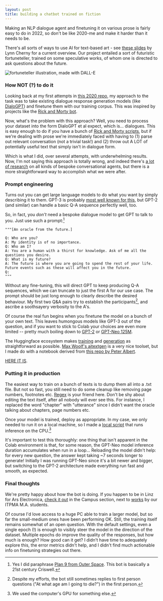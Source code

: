 ```yaml
---
layout: post
title: building a chatbot trained on fiction
---
```


Making an NLP dialogue agent and finetuning it on various prose is fairly easy to do in 2022, so don't be like 2020-me and make it harder than it needs to be.

There's all sorts of ways to use AI for text-based art - see [these slides](https://ghostweather.slides.com/lynncherny/deck-6b091e) by Lynn Cherny for a current overview. Our project entailed a sort of futuristic fortuneteller, trained on some speculative works, of whom one is directed to ask questions about the future.

![fortuneteller illustration, made with DALL-E](/images/DALL%C2%B7E%202022-08-31%2021.04.05%20-%20futuristic%20fortuneteller%2C%20nostradamus%2C%20plan%209%20from%20outer%20space%2C%20illustration.png?raw=true)

### How NOT (?) to do it

Looking back at my first attempts in [this 2020 repo](https://github.com/RVirmoors/fiction-chatbot/tree/master/2020), my approach to the task was to take existing dialogue response generation models (like [DialoGPT](https://github.com/microsoft/DialoGPT)) and finetune them with our training corpus. This was inspired by projects like the [Rick and Morty bot](https://chatbotslife.com/creating-a-rick-sanchez-chat-bot-with-transformers-and-chai-18139f4c375f).

Now, what's the problem with this approach? Well, you need to process your dataset into the form DialoGPT et al expect, which is... dialogues. This is easy enough to do if you have a bunch of [Rick and Morty scripts](https://www.kaggle.com/andradaolteanu/rickmorty-scripts), but if we're dealing with prose we're immediately faced with having to (1) parse out relevant conversation (not a trivial task!) and (2) throw out A LOT of potentially useful text that simply isn't in dialogue form. 

Which is what I did, over several attempts, with underwhelming results. Now, I'm not saying this approach is totally wrong, and indeed there's [a lot of research](https://www.mdpi.com/2078-2489/13/1/41) on all kinds of bespoke conversational agents, but there is a more straightforward way to accomplish what we were after.

### Prompt engineering

Turns out you can get large language models to do what you want by simply describing it to them. GPT-3 is probably [most well known for this](https://blog.andrewcantino.com/blog/2021/04/21/prompt-engineering-tips-and-tricks/), but GPT-2 (and similar) can handle a basic Q-A sequence perfectly well, too.

So, in fact, you *don't* need a bespoke dialogue model to get GPT to talk to you. Just use such a prompt:[^1]

```
"""[An oracle from the future.]

Q: Who are you?
A: My identity is of no importance.
Q: Who am I?
A: You are a human with a thirst for knowledge. Ask of me all the questions you desire.
Q: What is my future?
A: The future is where you are going to spend the rest of your life. Future events such as these will affect you in the future.
Q: 
"""
```

Without any fine-tuning, this will direct GPT to keep producing Q-A sequences, which we can truncate to just the first A for our use case. The prompt should be just long enough to clearly describe the desired behaviour. My first two Q&A pairs try to establish the participants[^2], and ascribe a soothsayery verbosity to the A's.

Of course the real fun begins when you finetune the model on a bunch of your own text. This leaves humongous models like GPT-3 out of the question, and if you want to stick to Colab your choices are even more limited -- pretty much boiling down to [GPT-2](https://huggingface.co/gpt2) or [GPT-Neo 125M](https://huggingface.co/EleutherAI/gpt-neo-125M).

The Huggingface ecosystem makes [training](https://huggingface.co/models?pipeline_tag=text-generation) and [generation](https://huggingface.co/blog/how-to-generate) as straightforward as possible. [Max Woolf's aitextgen](https://docs.aitextgen.io/) is a very nice toolset, but I made do with a notebook derived from [this repo by Peter Albert](https://github.com/Xirider/finetune-gpt2xl).

[HERE IT IS](https://colab.research.google.com/drive/1_u3wb7DOW6eisGWQpCrgX2Gegj0QqyRu?usp=sharing).

### Putting it in production

The easiest way to train on a bunch of texts is to dump them all into a .txt file. But not so fast, you still need to do some cleanup like removing page numbers, footnotes etc. [Regex](https://regex101.com/) is your friend here. Don't be shy about editing the text itself, after all nobody will ever see this. For instance, I replaced the word "chapter" with "utterance" since I didn't want the oracle talking about chapters, page numbers etc.

Once your model is trained, deploy as appropriate. In my case, we only needed to run it on a local machine, so I made a [local script](https://github.com/RVirmoors/fiction-chatbot/blob/master/chatbot.py) that runs inference on the CPU.[^3] 

It's important to test this thoroughly: one thing that isn't apparent in the Colab environment is that, for some reason, the GPT-Neo model inference duration accumulates when run in a loop... Reloading the model didn't help: for every new question, the answer kept taking ~7 seconds longer to generate! Initially I was running GPT-Neo since it's a bit newer and bigger, but switching to the GPT-2 architecture made everything run fast and smooth, as expected.

### Final thoughts

We're pretty happy about how the bot is doing. If you happen to be in Linz for Ars Electronica, [check it out](https://ars.electronica.art/planetb/en/who-are-you/) in the Campus section, next to [works](https://ars.electronica.art/planetb/en/pixels-from-a-past-future/) by our ITPMA M.A. students.

Of course I'd love access to a huge PC able to train a larger model, but so far the small-medium ones have been performing OK. Still, the training itself remains somewhat of an open question. With the default settings, even a single epoch (!) is enough to visibly steer the model in the direction of the dataset. Multiple epochs do improve the quality of the responses, but how much is enough? How good can it get? I didn't have time to adequately explore this, the error metrics didn't help, and I didn't find much actionable info on finetuning strategies out there.

[^1]: Yes I did paraphrase [Plan 9 from Outer Space](https://en.wikiquote.org/wiki/Plan_9_from_Outer_Space). This bot is basically a 21st century Criswell.

[^2]: Despite my efforts, the bot still sometimes replies to first person questions ("At what age am I going to die?") in the first person.

[^3]: We used the computer's GPU for something else.